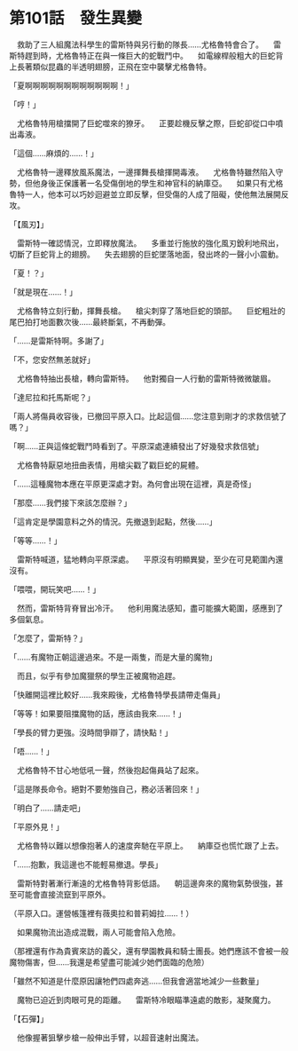 # 第101話　發生異變

　救助了三人組魔法科學生的雷斯特與另行動的隊長……尤格魯特會合了。
　雷斯特趕到時，尤格魯特正在與一條巨大的蛇戰鬥中。
　如電線桿般粗大的巨蛇背上長著類似昆蟲的半透明翅膀，正飛在空中襲擊尤格魯特。

「夏啊啊啊啊啊啊啊啊啊啊啊啊！」

「哼！」

　尤格魯特用槍擋開了巨蛇噬來的獠牙。
　正要趁機反擊之際，巨蛇卻從口中噴出毒液。

「這個……麻煩的……！」

　尤格魯特一邊釋放風系魔法，一邊揮舞長槍揮開毒液。
　尤格魯特雖然陷入守勢，但他身後正保護著一名受傷倒地的學生和神官科的納庫亞。
　如果只有尤格魯特一人，他本可以巧妙迴避並立即反擊，但受傷的人成了阻礙，使他無法展開反攻。

「【風刃】」

　雷斯特一確認情況，立即釋放魔法。
　多重並行施放的強化風刃銳利地飛出，切斷了巨蛇背上的翅膀。
　失去翅膀的巨蛇墜落地面，發出咚的一聲小小震動。

「夏！？」

「就是現在……！」

　尤格魯特立刻行動，揮舞長槍。
　槍尖刺穿了落地巨蛇的頭部。
　巨蛇粗壯的尾巴拍打地面數次後……最終斷氣，不再動彈。

「……是雷斯特啊。多謝了」

「不，您安然無恙就好」

　尤格魯特抽出長槍，轉向雷斯特。
　他對獨自一人行動的雷斯特微微皺眉。

「達尼拉和托馬斯呢？」

「兩人將傷員收容後，已撤回平原入口。比起這個……您注意到剛才的求救信號了嗎？」

「啊……正與這條蛇戰鬥時看到了。平原深處連續發出了好幾發求救信號」

　尤格魯特厭惡地扭曲表情，用槍尖戳了戳巨蛇的屍體。

「……這種魔物本應在平原更深處才對。為何會出現在這裡，真是奇怪」

「那麼……我們接下來該怎麼辦？」

「這肯定是學園意料之外的情況。先撤退到起點，然後……」

「等等……！」

　雷斯特喊道，猛地轉向平原深處。
　平原沒有明顯異變，至少在可見範圍內還沒有。

「喂喂，開玩笑吧……！」

　然而，雷斯特背脊冒出冷汗。
　他利用魔法感知，盡可能擴大範圍，感應到了多個氣息。

「怎麼了，雷斯特？」

「……有魔物正朝這邊過來。不是一兩隻，而是大量的魔物」

　而且，似乎有參加魔獵祭的學生正被魔物追趕。

「快離開這裡比較好……我來殿後，尤格魯特學長請帶走傷員」

「等等！如果要阻擋魔物的話，應該由我來……！」

「學長的臂力更強。沒時間爭辯了，請快點！」

「唔……！」

　尤格魯特不甘心地低吼一聲，然後抱起傷員站了起來。

「這是隊長命令。絕對不要勉強自己，務必活著回來！」

「明白了……請走吧」

「平原外見！」

　尤格魯特以難以想像抱著人的速度奔馳在平原上。
　納庫亞也慌忙跟了上去。

「……抱歉，我這邊也不能輕易撤退。學長」

　雷斯特對著漸行漸遠的尤格魯特背影低語。
　朝這邊奔來的魔物氣勢很強，甚至可能會直接流竄到平原外。

（平原入口。運營帳篷裡有薇奧拉和普莉姆拉……！）

　如果魔物流出造成混戰，兩人可能會陷入危險。

（那裡還有作為貴賓來訪的義父，還有學園教員和騎士團長。她們應該不會被一般魔物傷害，但……我還是希望盡可能減少她們面臨的危險）

「雖然不知道是什麼原因讓牠們四處奔逃……但我會適當地減少一些數量」

　魔物已迫近到肉眼可見的距離。
　雷斯特冷眼瞄準遠處的敵影，凝聚魔力。

「【石彈】」

　他像握著狙擊步槍一般伸出手臂，以超音速射出魔法。